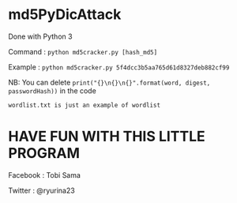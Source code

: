 # md5PyDicAttack

Done with Python 3 

Command :  `python md5cracker.py [hash_md5]`

Example :  `python md5cracker.py 5f4dcc3b5aa765d61d8327deb882cf99`

NB: You can delete  `print("{}\n{}\n{}".format(word, digest, passwordHash))` in the code

    wordlist.txt is just an example of wordlist

# HAVE FUN WITH THIS LITTLE PROGRAM

Facebook : Tobi Sama

Twitter : @ryurina23

